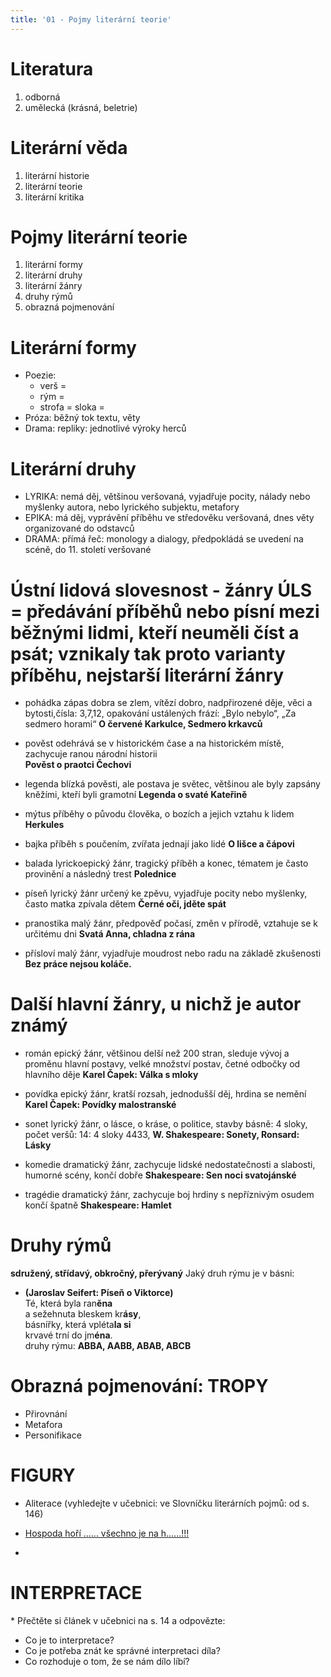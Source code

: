 ```yaml
---
title: '01 - Pojmy literární teorie'
---
```


# Literatura
1. odborná
2. umělecká (krásná, beletrie)

# Literární věda
1. literární historie
2. literární teorie
3. literární kritika

# Pojmy literární teorie
1. literární formy
2. literární druhy
3. literární žánry
4. druhy rýmů
5. obrazná pojmenování

# Literární formy
* Poezie:
  * verš = 
  * rým =
  * strofa = sloka = 
* Próza: běžný tok textu, věty
* Drama: repliky: jednotlivé výroky herců

# Literární druhy
* LYRIKA: nemá děj, většinou veršovaná, 
    vyjadřuje pocity, nálady nebo myšlenky autora,
    nebo lyrického subjektu, metafory 
* EPIKA: má děj, vyprávění příběhu
   ve středověku veršovaná, dnes věty organizované do odstavců
* DRAMA: přímá řeč: monology a dialogy, předpokládá se uvedení na scéně, do 11. století veršované

# Ústní lidová slovesnost - žánry ÚLS = předávání příběhů nebo písní mezi běžnými lidmi, kteří neuměli číst a psát; vznikaly tak proto varianty příběhu, nejstarší literární žánry
* pohádka
    zápas dobra se zlem, vítězí dobro, nadpřirozené děje, věci a bytosti,čísla: 3,7,12, opakování ustálených frází: „Bylo nebylo“, „Za sedmero horami“ 
    **O červené Karkulce, Sedmero krkavců** 
* pověst
    odehrává se v historickém čase a na historickém 
    místě, zachycuje ranou národní historii  
    **Pověst o praotci Čechovi** 
* legenda
    blízká pověsti, ale postava je světec, většinou ale byly zapsány kněžími, kteří byli gramotní **Legenda o svaté Kateřině**
* mýtus
    příběhy o původu člověka, o bozích a jejich vztahu k lidem  **Herkules**

* bajka 
    příběh s poučením, zvířata
    jednají jako lidé 
    **O lišce a čápovi**
* balada
    lyrickoepický žánr, tragický příběh a konec, tématem je často provinění a následný trest **Polednice**
* píseň 
    lyrický žánr určený ke zpěvu, vyjadřuje pocity nebo myšlenky, často matka zpívala dětem
    **Černé oči, jděte spát**
* pranostika 
    malý žánr, předpověď počasí, změn v přírodě, vztahuje se k určitému dni **Svatá Anna, chladna z rána**
* přísloví 
    malý žánr, vyjadřuje moudrost nebo radu na základě zkušenosti **Bez práce nejsou koláče.**

# Další hlavní žánry, u nichž je autor známý
* román 
    epický žánr, většinou delší než 200 stran, sleduje vývoj a proměnu hlavní postavy, velké množství postav, četné odbočky od hlavního děje **Karel Čapek: Válka s mloky**
* povídka
    epický žánr, kratší rozsah, jednodušší děj, hrdina se nemění **Karel Čapek: Povídky malostranské**
* sonet
    lyrický žánr, o lásce, o kráse, o politice, 
    stavby básně: 4 sloky, počet veršů: 14: 4 sloky  4433, 
    **W. Shakespeare: Sonety, Ronsard: Lásky**

* komedie
    dramatický žánr, zachycuje lidské nedostatečnosti a slabosti, humorné scény, končí dobře
    **Shakespeare: Sen noci svatojánské** 

* tragédie
    dramatický žánr, zachycuje boj hrdiny s nepříznivým osudem
    končí špatně
    **Shakespeare: Hamlet**

# Druhy rýmů
**sdružený, střídavý, obkročný, přerývaný**
Jaký druh rýmu je v básni:
  - **(Jaroslav Seifert: Píseň o Viktorce)** \
  Té, která byla ran**ěna**\
  a sežehnuta bleskem kr**ásy**,\
  básnířky, která vpléta**la si**\
  krvavé trní do jm**éna**.\
  druhy rýmu: **ABBA, AABB, ABAB, ABCB**

# Obrazná pojmenování: TROPY
* Přirovnání
* Metafora
* Personifikace

# FIGURY
* Aliterace (vyhledejte v učebnici: ve Slovníčku literárních pojmů: od s. 146)
* [Hospoda hoří ...... všechno je na h......!!!](https://www.youtube.com/watch?v=Dg4muGArSDM)

*
# INTERPRETACE
\* Přečtěte si článek v učebnici na s. 14 a odpovězte:
  
* Co je to interpretace?
* Co je potřeba znát ke správné interpretaci díla?
* Co rozhoduje o tom, že se nám dílo líbí?


 








